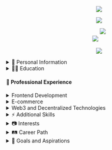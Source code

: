 ##

<p align="center">
<img src="https://readme-typing-svg.demolab.com?font=Fira+Code&letterSpacing=10px&pause=1000&color=E31FF7&center=true&vCenter=true&random=true&width=435&lines=%E9%A3%9F%E5%BE%97%E9%B9%B9%E9%AD%9A%E6%8A%B5%E5%BE%97%E6%B8%B4" />
</p>

<p align="center">
<img src="http://github-profile-summary-cards.vercel.app/api/cards/profile-details?username=alazypig&theme=radical" />
</p>

<p align="center">
  <img src="https://stats.justsong.cn/api/leetcode/?username=alazypig" />
  <img style="margin-bottom: 20px;" src="https://github-readme-stats.vercel.app/api/top-langs/?username=anuraghazra&hide=html,css,javascript&&layout=compact" />
</p>

<p align="center">
<img src="https://github-profile-trophy.vercel.app/?username=alazypig" />
</p>

<details>
<summary>🧑 Personal Information</summary>

- **Name**: Edward
- **Country**: China
- **Languages**: Chinese, currently learning Japanese 🇯🇵

</details>

<details>
<summary>👨‍🎓 Education</summary>

- **Major**: Computer Science
- **Graduation**: 2020

</details>

#### 💼 Professional Experience

<details>
<summary>Frontend Development</summary>

- **Technologies**:

  - React ⚛️
  - React Native 📱
  - Flutter 🦋
  - Node.js ☘️

</details>

<details>
<summary>E-commerce</summary>

- **Platforms**:

  - Amazon 🛒
  - Shopify 🛍️
  - Alibaba 🏬

- **Skills**:
  - Webstore management 🏪
  - Product listing 📝
  - Digital marketing strategies 📈

</details>

<details>
<summary>Web3 and Decentralized Technologies</summary>

- **Experience**:

  - Worked in a company focused on InterPlanetary File System (IPFS) 🌐

- **Aspirations**:
  - Transitioning to Web3 development 🔗

</details>

<details>
<summary>⚡ Additional Skills</summary>

- **Battery Packaging**: Knowledge in making lithium battery packages 🔋

</details>

<details>
<summary>📷 Interests</summary>

- **Photography**: Passionate about capturing moments through the lens 📸

</details>

<details>
<summary>🛤️ Career Path</summary>

1. **Post-Graduation**: Completed undergraduate degree in 2020 🎓
2. **Initial Work Experience**: One and a half years in a professional setting 👨‍💻
3. **Transition to E-commerce**: Moved to e-commerce after initial work experience 🛒
4. **Exploration of Web3**: Developing skills in decentralized technologies 🌐

</details>

<!-- ## 📂 Projects and Portfolio

### Web Development Portfolio

- **Description**: Showcase of projects developed using React, React Native, and Flutter
- **Link**: [Your Portfolio Link] 🔗

### E-commerce Case Studies

- **Description**: Documentation of successful e-commerce projects and strategies
- **Link**: [Your Case Studies Link] 📊

### Photography Portfolio

- **Description**: Collection of best photographs
- **Link**: [Your Photography Portfolio Link] 📸 -->

<details>
<summary>🎯 Goals and Aspirations</summary>

- **Learning Japanese**: Enhance proficiency to explore new job markets and opportunities in Japan 🗾
- **Continuous Learning**: Stay updated with the latest trends in frontend and Web3 development 📚
- **Networking**: Engage with tech meetups, conferences, and photography groups 🌐
- **Future Opportunities**: Consider freelancing, joining startups, and exploring international work options 🌏

</details>

<!-- ## 📬 Contact Information

- **Email**: [Your Email] 📧
- **LinkedIn**: [Your LinkedIn Profile] 🔗
- **GitHub**: [Your GitHub Profile] 💻
- **Photography Portfolio**: [Your Photography Portfolio Link] 📸 -->
